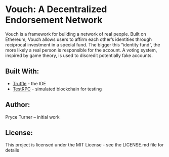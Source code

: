 # Vouch: A Decentralized Endorsement Network
Vouch is a framework for building a network of real people. Built on Ethereum, Vouch allows users to affirm each other’s identities through reciprocal investment in a special fund. The bigger this “identity fund”, the more likely a real person is responsible for the account. A voting system, inspired by game theory, is used to discredit potentially fake accounts.

## Built With: 
* [Truffle](http://truffleframework.com/) - the IDE
* [TestRPC](https://github.com/trufflesuite/ganache-cli) - simulated blockchain for testing

## Author:
Pryce Turner – initial work

## License:
This project is licensed under the MIT License - see the LICENSE.md file for details
